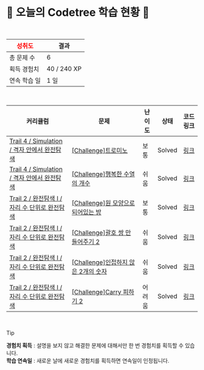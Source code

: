 # 🌲 오늘의 Codetree 학습 현황 🌲

<br />

| <span style="color:red;display:block;text-align:center;"> **성취도**</span> | 결과 |
|---|---|
| 총 문제 수 | 6 |
| 획득 경험치 | 40 / 240 XP |
| 연속 학습 일 | 1 일 |

<br />

|커리큘럼|문제|난이도|상태|코드 링크|
|---|---|---|---|---|
|[Trail 4 / Simulation / 격자 안에서 완전탐색](https://www.codetree.ai/trail-info/intermediate-low/)|[[Challenge]트로미노](https://www.codetree.ai/trails/complete/curated-cards/challenge-tromino/)|보통|Solved|[링크](https://github.com/dev1week/codetree-TILs/blob/main/250629/%ED%8A%B8%EB%A1%9C%EB%AF%B8%EB%85%B8/tromino.cpp)|
|[Trail 4 / Simulation / 격자 안에서 완전탐색](https://www.codetree.ai/trail-info/intermediate-low/)|[[Challenge]행복한 수열의 개수](https://www.codetree.ai/trails/complete/curated-cards/challenge-number-of-happy-sequence/)|쉬움|Solved|[링크](https://github.com/dev1week/codetree-TILs/blob/main/250629/%ED%96%89%EB%B3%B5%ED%95%9C%20%EC%88%98%EC%97%B4%EC%9D%98%20%EA%B0%9C%EC%88%98/number-of-happy-sequence.cpp)|
|[Trail 2 / 완전탐색 I / 자리 수 단위로 완전탐색](https://www.codetree.ai/trail-info/novice-mid/)|[[Challenge]원 모양으로 되어있는 방](https://www.codetree.ai/trails/complete/curated-cards/challenge-a-room-in-a-circle/)|보통|Solved|[링크](https://github.com/dev1week/codetree-TILs/blob/main/250629/%EC%9B%90%20%EB%AA%A8%EC%96%91%EC%9C%BC%EB%A1%9C%20%EB%90%98%EC%96%B4%EC%9E%88%EB%8A%94%20%EB%B0%A9/a-room-in-a-circle.cpp)|
|[Trail 2 / 완전탐색 I / 자리 수 단위로 완전탐색](https://www.codetree.ai/trail-info/novice-mid/)|[[Challenge]괄호 쌍 만들어주기 2](https://www.codetree.ai/trails/complete/curated-cards/challenge-pair-parentheses-2/)|쉬움|Solved|[링크](https://github.com/dev1week/codetree-TILs/blob/main/250629/%EA%B4%84%ED%98%B8%20%EC%8C%8D%20%EB%A7%8C%EB%93%A4%EC%96%B4%EC%A3%BC%EA%B8%B0%202/pair-parentheses-2.cpp)|
|[Trail 2 / 완전탐색 I / 자리 수 단위로 완전탐색](https://www.codetree.ai/trail-info/novice-mid/)|[[Challenge]인접하지 않은 2개의 숫자](https://www.codetree.ai/trails/complete/curated-cards/challenge-two-non-adjacent-numbers/)|쉬움|Solved|[링크](https://github.com/dev1week/codetree-TILs/blob/main/250629/%EC%9D%B8%EC%A0%91%ED%95%98%EC%A7%80%20%EC%95%8A%EC%9D%80%202%EA%B0%9C%EC%9D%98%20%EC%88%98/two-non-adjacent-numbers.cpp)|
|[Trail 2 / 완전탐색 I / 자리 수 단위로 완전탐색](https://www.codetree.ai/trail-info/novice-mid/)|[[Challenge]Carry 피하기 2](https://www.codetree.ai/trails/complete/curated-cards/challenge-escaping-carry-2/)|어려움|Solved|[링크](https://github.com/dev1week/codetree-TILs/blob/main/250629/Carry%20%ED%94%BC%ED%95%98%EA%B8%B0%202/escaping-carry-2.cpp)|


<br />

> [!TIP]
> **경험치 획득** : 설명을 보지 않고 해결한 문제에 대해서만 한 번 경험치를 획득할 수 있습니다.  
> **학습 연속일** : 새로운 날에 새로운 경험치를 획득하면 연속일이 인정됩니다.

